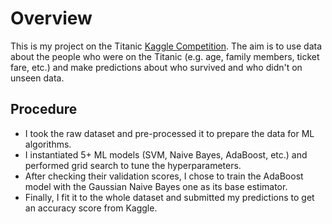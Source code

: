 # Overview
This is my project on the Titanic [Kaggle Competition](https://www.kaggle.com/c/titanic). The aim is to use data about the people who were on the Titanic (e.g. age, family members, ticket fare, etc.) and make predictions about who survived and who didn't on unseen data. 


## Procedure
- I took the raw dataset and pre-processed it to prepare the data for ML algorithms. 
- I instantiated 5+ ML models (SVM, Naive Bayes, AdaBoost, etc.) and performed grid search to tune the hyperparameters.
- After checking their validation scores, I chose to train the AdaBoost model with the Gaussian Naive Bayes one as its base estimator. 
- Finally, I fit it to the whole dataset and submitted my predictions to get an accuracy score from Kaggle.
